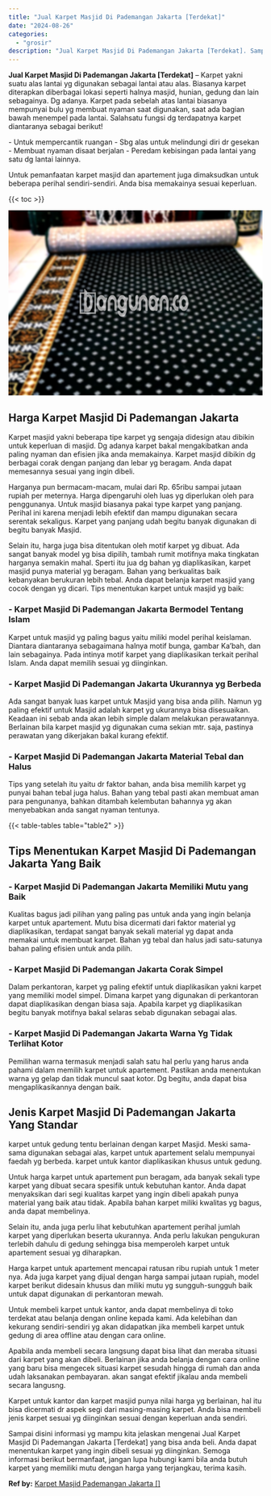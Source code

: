 ```yaml
---
title: "Jual Karpet Masjid Di Pademangan Jakarta [Terdekat]"
date: "2024-08-26"
categories: 
  - "grosir"
description: "Jual Karpet Masjid Di Pademangan Jakarta [Terdekat]. Sampai disini informasi yg mampu kita jelaskan mengenai Jual Karpet Masjid Di Pademangan Jakarta [Terde..."
---
```


**Jual Karpet Masjid Di Pademangan Jakarta \[Terdekat\]** – Karpet yakni suatu alas lantai yg digunakan sebagai lantai atau alas. Biasanya karpet diterapkan diberbagai lokasi seperti halnya masjid, hunian, gedung dan lain sebagainya. Dg adanya. Karpet pada sebelah atas lantai biasanya mempunyai bulu yg membuat nyaman saat digunakan, saat ada bagian bawah menempel pada lantai. Salahsatu fungsi dg terdapatnya karpet diantaranya sebagai berikut!

\- Untuk mempercantik ruangan - Sbg alas untuk melindungi diri dr gesekan - Membuat nyaman disaat berjalan - Peredam kebisingan pada lantai yang satu dg lantai lainnya.

Untuk pemanfaatan karpet masjid dan apartement juga dimaksudkan untuk beberapa perihal sendiri-sendiri. Anda bisa memakainya sesuai keperluan.

{{< toc >}}

![Jual Karpet Masjid Di Pademangan Jakarta [Terdekat]](/images/grosir-karpet-murah-47.png)

## Harga Karpet Masjid Di Pademangan Jakarta

Karpet masjid yakni beberapa tipe karpet yg sengaja didesign atau dibikin untuk keperluan di masjid. Dg adanya karpet bakal mengakibatkan anda paling nyaman dan efisien jika anda memakainya. Karpet masjid dibikin dg berbagai corak dengan panjang dan lebar yg beragam. Anda dapat memesannya sesuai yang ingin dibeli.

Harganya pun bermacam-macam, mulai dari Rp. 65ribu sampai jutaan rupiah per meternya. Harga dipengaruhi oleh luas yg diperlukan oleh para penggunanya. Untuk masjid biasanya pakai type karpet yang panjang. Perihal ini karena menjadi lebih efektif dan mampu digunakan secara serentak sekaligus. Karpet yang panjang udah begitu banyak digunakan di begitu banyak Masjid.

Selain itu, harga juga bisa ditentukan oleh motif karpet yg dibuat. Ada sangat banyak model yg bisa dipilih, tambah rumit motifnya maka tingkatan harganya semakin mahal. Sperti itu jua dg bahan yg diaplikasikan, karpet masjid punya material yg beragam. Bahan yang berkualitas baik kebanyakan berukuran lebih tebal. Anda dapat belanja karpet masjid yang cocok dengan yg dicari. Tips menentukan karpet untuk masjid yg baik:

### \- Karpet Masjid Di Pademangan Jakarta Bermodel Tentang Islam

Karpet untuk masjid yg paling bagus yaitu miliki model perihal keislaman. Diantara diantaranya sebagaimana halnya motif bunga, gambar Ka’bah, dan lain sebagainya. Pada intinya motif karpet yang diaplikasikan terkait perihal Islam. Anda dapat memilih sesuai yg diinginkan.

### \- Karpet Masjid Di Pademangan Jakarta Ukurannya yg Berbeda

Ada sangat banyak luas karpet untuk Masjid yang bisa anda pilih. Namun yg paling efektif untuk Masjid adalah karpet yg ukurannya bisa disesuaikan. Keadaan ini sebab anda akan lebih simple dalam melakukan perawatannya. Berlainan bila karpet masjid yg digunakan cuma sekian mtr. saja, pastinya perawatan yang dikerjakan bakal kurang efektif.

### \- Karpet Masjid Di Pademangan Jakarta Material Tebal dan Halus

Tips yang setelah itu yaitu dr faktor bahan, anda bisa memilih karpet yg punyai bahan tebal juga halus. Bahan yang tebal pasti akan membuat aman para pengunanya, bahkan ditambah kelembutan bahannya yg akan menyebabkan anda sangat nyaman tentunya.

{{< table-tables table="table2" >}}

## Tips Menentukan Karpet Masjid Di Pademangan Jakarta Yang Baik

### \- Karpet Masjid Di Pademangan Jakarta Memiliki Mutu yang Baik

Kualitas bagus jadi pilihan yang paling pas untuk anda yang ingin belanja karpet untuk apartement. Mutu bisa dicermati dari faktor material yg diaplikasikan, terdapat sangat banyak sekali material yg dapat anda memakai untuk membuat karpet. Bahan yg tebal dan halus jadi satu-satunya bahan paling efisien untuk anda pilih.

### \- Karpet Masjid Di Pademangan Jakarta Corak Simpel

Dalam perkantoran, karpet yg paling efektif untuk diaplikasikan yakni karpet yang memiliki model simpel. Dimana karpet yang digunakan di perkantoran dapat diaplikasikan dengan biasa saja. Apabila karpet yg diaplikasikan begitu banyak motifnya bakal selaras sebab digunakan sebagai alas.

### \- Karpet Masjid Di Pademangan Jakarta Warna Yg Tidak Terlihat Kotor

Pemilihan warna termasuk menjadi salah satu hal perlu yang harus anda pahami dalam memilih karpet untuk apartement. Pastikan anda menentukan warna yg gelap dan tidak muncul saat kotor. Dg begitu, anda dapat bisa mengaplikasikannya dengan baik.

## Jenis Karpet Masjid Di Pademangan Jakarta Yang Standar

karpet untuk gedung tentu berlainan dengan karpet Masjid. Meski sama-sama digunakan sebagai alas, karpet untuk apartement selalu mempunyai faedah yg berbeda. karpet untuk kantor diaplikasikan khusus untuk gedung.

Untuk harga karpet untuk apartement pun beragam, ada banyak sekali type karpet yang dibuat secara spesifik untuk kebutuhan kantor. Anda dapat menyaksikan dari segi kualitas karpet yang ingin dibeli apakah punya material yang baik atau tidak. Apabila bahan karpet miliki kwalitas yg bagus, anda dapat membelinya.

Selain itu, anda juga perlu lihat kebutuhkan apartement perihal jumlah karpet yang diperlukan beserta ukurannya. Anda perlu lakukan pengukuran terlebih dahulu di gedung sehingga bisa memperoleh karpet untuk apartement sesuai yg diharapkan.

Harga karpet untuk apartement mencapai ratusan ribu rupiah untuk 1 meter nya. Ada juga karpet yang dijual dengan harga sampai jutaan rupiah, model karpet berikut didesain khusus dan miliki mutu yg sungguh-sungguh baik untuk dapat digunakan di perkantoran mewah.

Untuk membeli karpet untuk kantor, anda dapat membelinya di toko terdekat atau belanja dengan online kepada kami. Ada kelebihan dan kekurang sendiri-sendiri yg akan didapatkan jika membeli karpet untuk gedung di area offline atau dengan cara online.

Apabila anda membeli secara langsung dapat bisa lihat dan meraba situasi dari karpet yang akan dibeli. Berlainan jika anda belanja dengan cara online yang baru bisa mengecek situasi karpet sesudah hingga di rumah dan anda udah laksanakan pembayaran. akan sangat efektif jikalau anda membeli secara langusng.

Karpet untuk kantor dan karpet masjid punya nilai harga yg berlainan, hal itu bisa dicermati dr aspek segi dari masing-masing karpet. Anda bisa membeli jenis karpet sesuai yg diinginkan sesuai dengan keperluan anda sendiri.

Sampai disini informasi yg mampu kita jelaskan mengenai Jual Karpet Masjid Di Pademangan Jakarta \[Terdekat\] yang bisa anda beli. Anda dapat menentukan karpet yang ingin dibeli sesuai yg diinginkan. Semoga informasi berikut bermanfaat, jangan lupa hubungi kami bila anda butuh karpet yang memiliki mutu dengan harga yang terjangkau, terima kasih.

**Ref by:**  [Karpet Masjid Pademangan Jakarta []](https://id.wikipedia.org/wiki/Karpet)
